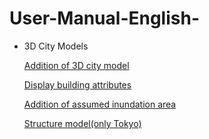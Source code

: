 # User-Manual-English-

- 3D City Models

  [Addition of 3D city model](https://github.com/CS-eukarya/User-Manual-English-/blob/3D-City-Models/Addition%20of%203D%20city%20model.md)

  [Display building attributes](https://github.com/CS-eukarya/User-Manual-English-/blob/3D-City-Models/Display%20building%20attributes.md)

  [Addition of assumed inundation area](https://github.com/CS-eukarya/User-Manual-English-/blob/3D-City-Models/Addition%20of%20assumed%20inundation%20area.md)

  [Structure model(only Tokyo)](https://github.com/CS-eukarya/User-Manual-English-/blob/3D-City-Models/Structure%20model%20(%20only%20Tokyo%20).md)

